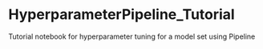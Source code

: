 # HyperparameterPipeline_Tutorial
Tutorial notebook for hyperparameter tuning for a model set using Pipeline
